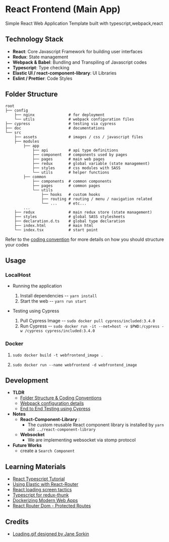 # React Frontend (Main App)

Simple React Web Application Template built with typescript,webpack,react

## Technology Stack

- **React**: Core Javascript Framework for building user interfaces
- **Redux**: State management
- **Webpack & Babel**: Bundling and Transpiling of Javascript codes
- **Typescript**: Type checking
- **Elastic UI / react-component-library**: UI Libraries
- **Eslint / Prettier**: Code Styles

## Folder Structure

```
root
├── config              
    ├── nginx               # for deployment
    └── utils               # webpack configuration files
├── cypress                 # testing via cypress
├── doc                     # documentations
└── src
    ├── assets              # images / css / javascript files
    ├── modules
        ├── app
            ├── api         # api type definitions
            ├── component   # components used by pages
            ├── pages       # main web pages
            ├── redux       # global variable (state management)
            ├── styles      # css modules with SASS
            └── utils       # helper functions
        ├── common
            ├── components  # common components
            ├── pages       # common pages
            └── utils          
                ├── hooks   # custom hooks 
                ├── routing # routing / menu / navigation related
                └── ...     # etc...
        ...
    ├── redux               # main redux store (state management)
    ├── styles              # global SASS stylesheets
    ├── declaration.d.ts    # global type declaration
    ├── index.html          # main html
    └── index.tsx           # start point
```

Refer to the [coding convention](doc/CODING_CONVENTIONS.md) for more details on how you should structure your codes

## Usage

### LocalHost

- Running the application
    1. Install dependencies -- `yarn install`
    2. Start the web -- `yarn run start`

- Testing using Cypress
    1. Pull Cypress Image -- `sudo docker pull cypress/included:3.4.0`
    2. Run Cypress -- `sudo docker run -it --net=host -v $PWD:/cypress -w /cypress cypress/included:3.4.0`

### Docker

1. `sudo docker build -t webfrontend_image .`

2. `sudo docker run --name webfrontend -d webfrontend_image`

## Development

- **TLDR**
    - [Folder Structure & Coding Conventions](doc/CODING_CONVENTIONS.md)
    - [Webpack configuration details](doc/WEBPACK.md)
    - [End to End Testing using Cypress](cypress)
- **Notes**
    - **React-Component-Library** : 
        - The custom reusable React component library is installed by `yarn add ../react-component-library` 
    - **Websocket**
        - We are implementing websocket via stomp protocol
- **Future Works**
    - create a `Search Component`

## Learning Materials
- [React Typescript Tutorial](https://www.youtube.com/watch?v=Z5iWr6Srsj8)
- [Using Elastic with React-Router](https://github.com/elastic/eui/blob/master/wiki/react-router.md)
- [React loading screen tactics](https://medium.com/front-end-weekly/react-loading-screen-tactics-improving-user-experience-9452f183c00b)
- [Typescript for redux-thunk](https://github.com/reduxjs/redux-thunk/blob/master/test/typescript.ts)
- [Dockerizing Modern Web Apps](https://medium.com/@hendrikwallbaum/dockerizing-spas-9f72b7867e41)
- [React Router Dom - Protected Routes](https://www.tuckerblackwell.com/handle-auth-with-react-router-and-typescript/)

## Credits
- [Loading.gif designed by Jane Sorkin](https://medium.com/better-programming/a-quick-and-easy-react-js-loading-screen-with-hooks-940feccd553f)
